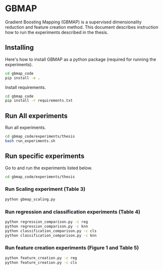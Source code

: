 # GBMAP

Gradient Boosting Mapping (GBMAP) is a supervised dimensionality reduction and feature creation method. This document describes instruction how to run the experiments described in the thesis.

## Installing

Here's how to install GBMAP as a python package (required for running the experiments).
```bash
cd gbmap_code
pip install -e .
```


Install requirements.
```bash
cd gbmap_code
pip install -r requirements.txt
```


## Run All experiments

Run all experiments.
```bash
cd gbmap_code/experiments/thesis
bash run_experiments.sh
```
## Run specific experiments

Go to and run the experiments listed below.
```bash
cd gbmap_code/experiments/thesis
```

### Run Scaling experiment (Table 3)
```bash
python gbmap_scaling.py
```

### Run regression and classification experiments (Table 4)
```bash
python regression_comparison.py -c reg
python regression_comparison.py -c knn
python classification_comparison.py -c cls
python classification_comparison.py -c knn
```

### Run feature creation experiments (Figure 1 and Table 5)
```bash
python feature_creation.py -c reg
python feature_creation.py -c cls
```

